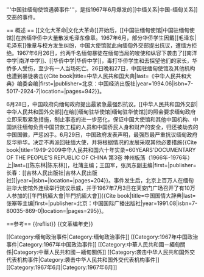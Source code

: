 '''中国驻缅甸使馆遇袭事件'''，是指1967年6月爆发的[[中缅关系|中国-缅甸关系]]交恶的事件。

== 概述 ==
[[文化大革命|文化大革命]]开始后，[[中国驻缅甸使馆|中国驻缅甸使馆]]在旅缅华侨中大量散发毛泽东像章。1967年6月，部分华侨学生因戴[[毛泽东|毛泽东]]像章与校方发生纠纷，中国大使馆就此向缅甸外交部提出抗议，遭缅方拒绝。1967年6月26日，约两千名缅甸暴徒在缅甸当局的唆使和纵容下袭击了[[南洋中学|南洋中学]]、[[华侨中学|华侨中学]]，毒打华侨学生和去探望他们的家长，华侨多人受伤，至少有一人当场死亡。26日晚和27日，中国驻缅甸使馆及其他机构也遭到暴徒袭击<ref>{{Cite book|title=中华人民共和国大典|last=《中华人民共和大典》编委会编|first=|publisher=北京：中国经济出版社|year=1994.06|isbn=7-5017-2924-7|location=|pages=942}}</ref>。

6月28日，中国政府向缅甸政府提出最紧急最强烈抗议。[[中华人民共和国外交部|中华人民共和国外交部]]在给[[缅甸驻华使馆|缅甸驻华使馆]]的照会要求缅甸政府立即采取紧急措施，制止事态的进一步恶化，保证中国大使馆和其他中国机构、中国派往缅甸负责中国贷款工程的人员和中国侨民人身和财产的安全，归还被劫去的中国国徽，严惩凶手。6月29日，中国政府发表声明，最强烈最严重抗议缅甸政府反华排华。决定不再派回驻缅大使，并将根据情况的发展采取其他必要措施<ref>{{Cite book|title=1949-2009中华人民共和国六十年实录=60YEARS'DOCUMENTARY OF THE PEOPLE'S REPUBLIC OF CHINA 第3卷 神州板荡（1966年-1976年） 上|last=[[陈东林|陈东林]]，杜蒲主编；王国军，张凤东副主编|first=|publisher=长春：[[吉林人民出版社|吉林人民出版社]]|year=|isbn=|location=|pages=204}}</ref>。事件发生后，北京上百万人在缅旬驻华大使馆外连续举行抗议示威，并于1967年7月3日在天安门广场召开了有10万人参加的[[午門抗緬大會|午門抗緬大會]]<ref>{{Cite book|title=中国国情大辞典|last=张塞等主编|first=|publisher=北京：中国国际广播出版社|year=1991.08|isbn=7-80035-869-0|location=|pages=295}}</ref>。

==参考==
{{reflist}}
{{文革编年史}}

[[Category:缅甸政治事件|Category:缅甸政治事件]]
[[Category:1967年中国政治事件|Category:1967年中国政治事件]]
[[Category:中華人民共和國－緬甸關係|Category:中華人民共和國－緬甸關係]]
[[Category:袭击中华人民共和国外交代表机构事件|Category:袭击中华人民共和国外交代表机构事件]]
[[Category:1967年6月|Category:1967年6月]]